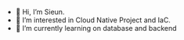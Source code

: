 - 👋 Hi, I’m Sieun.
- 👀 I’m interested in Cloud Native Project and IaC.
- 🌱 I’m currently learning on database and backend 

<!---
eun07/eun07 is a ✨ special ✨ repository because its `README.md` (this file) appears on your GitHub profile.
You can click the Preview link to take a look at your changes.
--->
